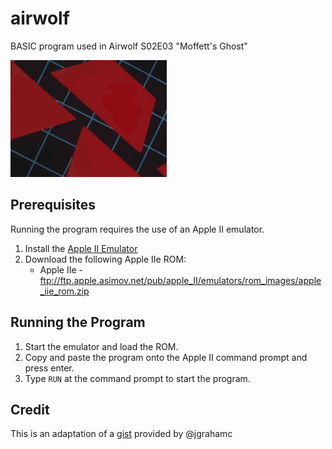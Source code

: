 # airwolf
BASIC program used in Airwolf S02E03 "Moffett's Ghost"

![](images/title.gif)

## Prerequisites
Running the program requires the use of an Apple II emulator.

1. Install the [Apple II Emulator](http://www.virtualii.com/)
2. Download the following Apple IIe ROM:
    * Apple IIe - ftp://ftp.apple.asimov.net/pub/apple_II/emulators/rom_images/apple_iie_rom.zip
    
## Running the Program
1. Start the emulator and load the ROM.
2. Copy and paste the program onto the Apple II command prompt and press enter.
3. Type `RUN` at the command prompt to start the program.

## Credit
This is an adaptation of a [gist](https://gist.github.com/jgrahamc/926a7854c2668f20edb58fe62ac3f99f) provided by @jgrahamc
